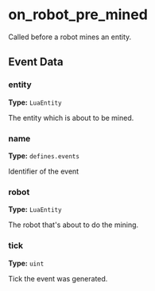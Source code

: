 # on_robot_pre_mined

Called before a robot mines an entity.

## Event Data

### entity

**Type:** `LuaEntity`

The entity which is about to be mined.

### name

**Type:** `defines.events`

Identifier of the event

### robot

**Type:** `LuaEntity`

The robot that's about to do the mining.

### tick

**Type:** `uint`

Tick the event was generated.

